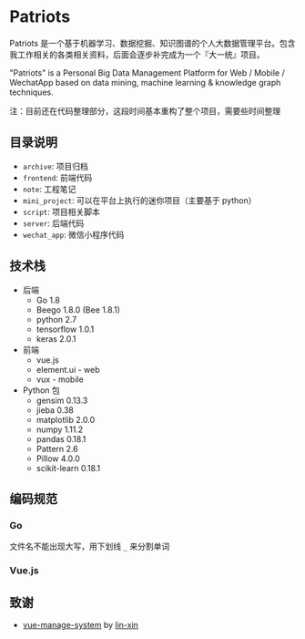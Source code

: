 # Patriots

Patriots 是一个基于机器学习、数据挖掘、知识图谱的个人大数据管理平台。包含我工作相关的各类相关资料，后面会逐步补完成为一个『大一统』项目。

"Patriots" is a Personal Big Data Management Platform for Web / Mobile / WechatApp based on data mining, machine learning & knowledge graph techniques.

注：目前还在代码整理部分，这段时间基本重构了整个项目，需要些时间整理

## 目录说明

+ `archive`: 项目归档
+ `frontend`: 前端代码
+ `note`: 工程笔记
+ `mini_project`: 可以在平台上执行的迷你项目（主要基于 python）
+ `script`: 项目相关脚本
+ `server`: 后端代码
+ `wechat_app`: 微信小程序代码

## 技术栈

+ 后端
    + Go 1.8
    + Beego 1.8.0 (Bee 1.8.1)
    + python 2.7
    + tensorflow 1.0.1
    + keras 2.0.1
+ 前端
    + vue.js
    + element.ui - web
    + vux - mobile
+ Python 包
    + gensim 0.13.3
    + jieba 0.38
    + matplotlib 2.0.0
    + numpy 1.11.2
    + pandas 0.18.1
    + Pattern 2.6
    + Pillow 4.0.0
    + scikit-learn 0.18.1

## 编码规范

### Go

文件名不能出现大写，用下划线 `_` 来分割单词

### Vue.js

## 致谢

+ [vue-manage-system](https://github.com/lin-xin/vue-manage-system) by [lin-xin](https://github.com/lin-xin)


